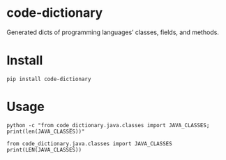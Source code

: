 # code-dictionary
Generated dicts of programming languages’ classes, fields, and methods.


# Install

```
pip install code-dictionary
```


# Usage

```
python -c "from code_dictionary.java.classes import JAVA_CLASSES; print(len(JAVA_CLASSES))"
```

```
from code_dictionary.java.classes import JAVA_CLASSES
print(LEN(JAVA_CLASSES))
```